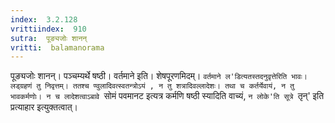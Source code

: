 ```yaml
---
index:  3.2.128
vrittiindex:  910
sutra:  पूङ्यजोः शानन्
vritti:  balamanorama 
---
```


पूङ्यजोः शानन्। पञ्चम्यर्थे षष्ठी। वर्तमाने इति। शेषपूरणमिदम्। `वर्तमाने ल'डित्यतस्तदनुवृत्तेरिति भावः। लड्ग्रहणं तु निवृत्तम्। ततश्च ण्वुलादिवत्स्वतन्त्रोऽयं , न तु शत्रादिवल्लादेशः। तथा च कर्तर्येवायं, न तु भावकर्मणोः। न च लादेशत्वाऽबावे `सोमं पवमानट इत्यत्र कर्मणि षष्ठी स्यादिति वाच्यं, `न लोके'ति सूत्रे `तृन्' इति प्रत्याहार इत्युक्तत्वात्। 

